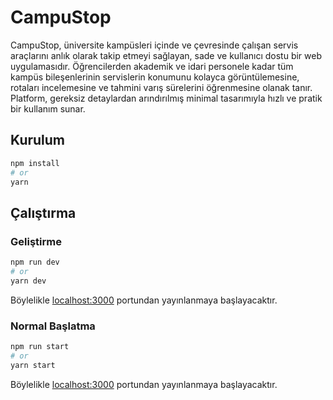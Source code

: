 # CampuStop

CampuStop, üniversite kampüsleri içinde ve çevresinde çalışan servis araçlarını anlık olarak takip etmeyi sağlayan, sade ve kullanıcı dostu bir web uygulamasıdır. Öğrencilerden akademik ve idari personele kadar tüm kampüs bileşenlerinin servislerin konumunu kolayca görüntülemesine, rotaları incelemesine ve tahmini varış sürelerini öğrenmesine olanak tanır. Platform, gereksiz detaylardan arındırılmış minimal tasarımıyla hızlı ve pratik bir kullanım sunar.

## Kurulum

```bash
npm install
# or
yarn
```

## Çalıştırma

### Geliştirme

```bash
npm run dev
# or
yarn dev
```

Böylelikle [localhost:3000](http://localhost:3000) portundan yayınlanmaya başlayacaktır.

### Normal Başlatma

```bash
npm run start
# or
yarn start
```

Böylelikle [localhost:3000](http://localhost:3000) portundan yayınlanmaya başlayacaktır.
